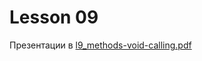 # Lesson 09

Презентации в [l9_methods-void-calling.pdf](https://github.com/ait-tr/cohort40.2/blob/main/basic_programming/lesson_09/presentation/l9_methods-void-calling.pdf)
